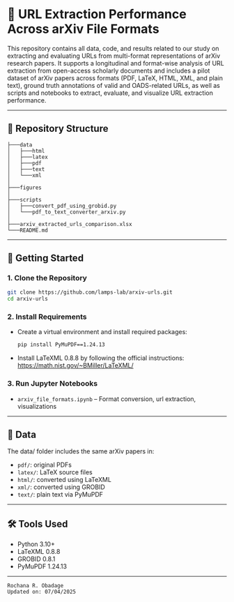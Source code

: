 # 🧾 URL Extraction Performance Across arXiv File Formats

This repository contains all data, code, and results related to our study on extracting and evaluating URLs from multi-format representations of arXiv research papers. It supports a longitudinal and format-wise analysis of URL extraction from open-access scholarly documents and includes a pilot dataset of arXiv papers across formats (PDF, LaTeX, HTML, XML, and plain text), ground truth annotations of valid and OADS-related URLs, as well as scripts and notebooks to extract, evaluate, and visualize URL extraction performance.

---

## 📂 Repository Structure

```
├───data
│   ├───html
│   ├───latex
│   ├───pdf
│   ├───text
│   └───xml
│
├───figures
│
├───scripts
│   ├───convert_pdf_using_grobid.py
│   └───pdf_to_text_converter_arxiv.py
│
├───arxiv_extracted_urls_comparison.xlsx
└───README.md
```

---

## 🚀 Getting Started

### 1. Clone the Repository

```bash
git clone https://github.com/lamps-lab/arxiv-urls.git
cd arxiv-urls
```

### 2. Install Requirements

- Create a virtual environment and install required packages:

    ```bash
    pip install PyMuPDF==1.24.13

    ```
- Install LaTeXML 0.8.8 by following the official instructions: https://math.nist.gov/~BMiller/LaTeXML/

### 3. Run Jupyter Notebooks

- `arxiv_file_formats.ipynb` – Format conversion, url extraction, visualizations

---

## 📁 Data

The data/ folder includes the same arXiv papers in:

- `pdf/`: original PDFs
- `latex/`: LaTeX source files
- `html/`: converted using LaTeXML
- `xml/`: converted using GROBID
- `text/`: plain text via PyMuPDF

---

## 🛠️ Tools Used

- Python 3.10+
- LaTeXML 0.8.8
- GROBID 0.8.1
- PyMuPDF 1.24.13

---


<!-- ## 📚 Citation -->


<!-- ```bibtex

``` 
--- -->

```
Rochana R. Obadage 
Updated on: 07/04/2025

```